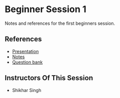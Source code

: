 # __Beginner Session 1__
Notes and references for the first beginners session.

## __References__
- [Presentation](https://slides.com/cynergycodingclub/deck#/)
- [Notes](/notes.pdf)
- [Question bank](/question-bank.pdf)

## __Instructors Of This Session__
- Shikhar Singh
